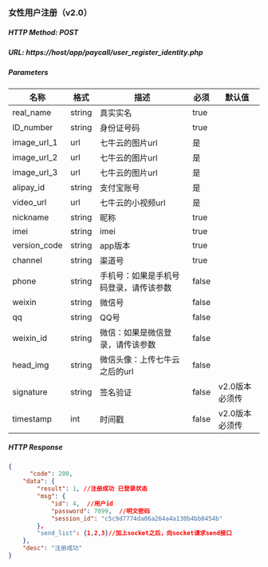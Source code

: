 ### 女性用户注册（v2.0）

##### HTTP Method: POST
##### URL: https://host/app/paycall/user_register_identity.php

#####  Parameters
名称|格式|描述|必须|默认值
---|---|---|---|---
real_name  | string |真实实名|true|
ID_number  | string |身份证号码|true|
image_url_1 |url| 七牛云的图片url|是|
image_url_2 |url| 七牛云的图片url|是|
image_url_3 |url| 七牛云的图片url|是|
alipay_id|string | 支付宝账号|是|
video_url |url| 七牛云的小视频url|是|
nickname       | string| 昵称 |true|
imei            |string| imei |true|
version_code    |string| app版本 |true|
channel         |string| 渠道号  |true|
phone         |string| 手机号：如果是手机号码登录，请传该参数|false|
weixin         |string| 微信号|false|
qq         |string| QQ号|false|
weixin_id         |string| 微信：如果是微信登录，请传该参数|false|
head_img         |string|微信头像：上传七牛云之后的url  |false|
signature|string|签名验证  |false|v2.0版本必须传
timestamp|int|时间戳|false|v2.0版本必须传
##### HTTP Response
```json
{
      "code": 200,
    "data": {
        "result": 1, //注册成功 已登录状态
        "msg": {
            "id": 4,  //用户id
            "password": 7099,  //明文密码
            "session_id": "c5c9d7774da06a264a4a130b4bb0454b"
        }，
        "send_list": {1,2,3}//加上socket之后，向socket请求send接口
    },
    "desc": "注册成功"
}
```